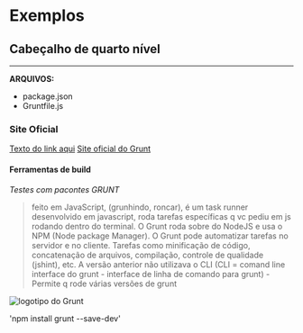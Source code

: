  Exemplos
===============================


## Cabeçalho de quarto nível
-------------------------------
**ARQUIVOS:** 

* package.json
* Gruntfile.js


### Site Oficial

[Texto do link aqui](endereço.do.link.aqui "título do link aqui")
[Site oficial do Grunt](http://gruntjs.com/ "Grunt")

#### Ferramentas de build
*Testes com pacontes GRUNT*

>  feito em JavaScript, (grunhindo, roncar), é um task runner desenvolvido em javascript, roda tarefas específicas q vc pediu em js rodando dentro do terminal.  O Grunt roda sobre do NodeJS e usa o NPM (Node package Manager). O Grunt pode automatizar tarefas no servidor e no cliente. Tarefas como minificação de código, concatenação de arquivos, compilação, controle de qualidade (jshint), etc. A versão anterior não utilizava o CLI (CLI = comand line interface do grunt - interface de linha de comando para grunt) - Permite q rode várias versões de grunt


![logotipo do Grunt](http://gruntjs.com//img/grunt-logo.png "Grunhido")


'npm install grunt --save-dev'

